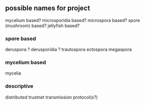 ## possible names for project

mycelium based?
microsporidia based?
microspora based?
spore (mushroom) based?
jellyfish based?

### spore based
deruspora ?
derusporidia ?
trautospora
ectospora
megaspora

### mycelium based
mycelia

### descriptive
distributed trustnet transmission protocol(s?)

